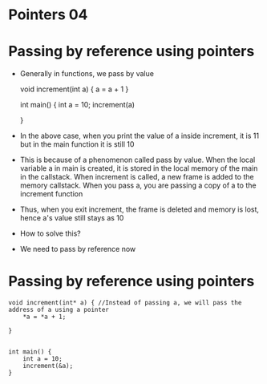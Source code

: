 # Pointers 04

# Passing by reference using pointers

- Generally in functions, we pass by value

	void increment(int a) {
		a = a + 1
	}

	int main() {
		int a = 10;
		increment(a)
	
	}

- In the above case, when you print the value of a inside increment, it is 11 but in the main function it is still 10
- This is because of a phenomenon called pass by value. When the local variable a in main is created, it is stored in the local memory of the main in the callstack. When increment is called, a new frame is added to the memory callstack. When you pass a, you are passing a copy of a to the increment function
- Thus, when you exit increment, the frame is deleted and memory is lost, hence a's value still stays as 10

- How to solve this? 
- We need to pass by reference now

# Passing by reference using pointers

	void increment(int* a) { //Instead of passing a, we will pass the address of a using a pointer
		*a = *a + 1;

	}


	int main() {
		int a = 10;
		increment(&a);
	}
